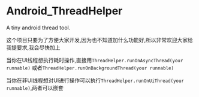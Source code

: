 # Android_ThreadHelper
A tiny android thread tool.

这个项目只要为了方便大家开发,因为也不知道加什么功能好,所以非常欢迎大家给我提要求,我会尽快加上

当你在UI线程想执行耗时操作,直接用`ThreadHelper.runOnAsyncThread(your runnable)` 或者`ThreadHelper.runOnBackgroundThread(your runnable)`

当你在非UI线程想对UI进行操作可以执行`ThreadHelper.runOnUiThread(your runnable)`,两者可以嵌套

